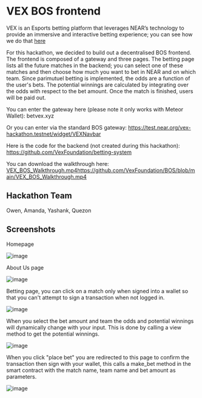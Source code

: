 # VEX BOS frontend 
VEX is an Esports betting platform that leverages NEAR’s technology to provide an immersive and interactive betting experience; you can see how we do that [here](https://onedrive.live.com/redir?resid=771419D39CC38DC6!304&authkey=!AEPErdIZLqzIV3Y&ithint=file%2cdocx&e=g4iBlJ)

For this hackathon, we decided to build out a decentralised BOS frontend. The frontend is composed of a gateway and three pages. The betting page lists all the future matches in the backend; you can select one of these matches and then choose how much you want to bet in NEAR and on which team. Since parimutuel betting is implemented, the odds are a function of the user's bets. The potential winnings are calculated by integrating over the odds with respect to the bet amount. Once the match is finished, users will be paid out. 

You can enter the gateway here (please note it only works with Meteor Wallet): betvex.xyz

Or you can enter via the standard BOS gateway: https://test.near.org/vex-hackathon.testnet/widget/VEXNavbar

Here is the code for the backend (not created during this hackathon): https://github.com/VexFoundation/betting-system

You can download the walkthrough here: [VEX_BOS_Walkthrough.mp4](https://github.com/VexFoundation/BOS/blob/main/VEX_BOS_Walkthrough.mp4)https://github.com/VexFoundation/BOS/blob/main/VEX_BOS_Walkthrough.mp4

## Hackathon Team
Owen,
Amanda, 
Yashank,
Quezon

## Screenshots
Homepage

![image](https://github.com/VexFoundation/BOS/assets/131614467/f582cc94-4e97-402b-a790-98bd9a0c35a0)


About Us page

![image](https://github.com/VexFoundation/BOS/assets/131614467/7c1fd914-4565-4ff0-83b1-bc957abd4d16)


Betting page, you can click on a match only when signed into a wallet so that you can't attempt to sign a transaction when not logged in.

![image](https://github.com/VexFoundation/BOS/assets/131614467/a7d7207b-18aa-4056-8880-682b732a851a)


When you select the bet amount and team the odds and potential winnings will dynamically change with your input. This is done by calling a view method to get the potential winnings.

![image](https://github.com/VexFoundation/BOS/assets/131614467/bb64c65b-934b-4a12-9f91-5b5cbf26a75a)


When you click "place bet" you are redirected to this page to confirm the transaction then sign with your wallet, this calls a make_bet method in the smart contract with the match name, team name and bet amount as parameters.

![image](https://github.com/VexFoundation/BOS/assets/131614467/50ac9eca-6a3e-4dc2-96a1-60fb2a687648)
